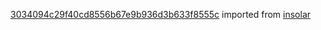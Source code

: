 [3034094c29f40cd8556b67e9b936d3b633f8555c](https://github.com/insolar/insolar/commit/3034094c29f40cd8556b67e9b936d3b633f8555c) imported from [insolar](https://github.com/insolar/insolar)

